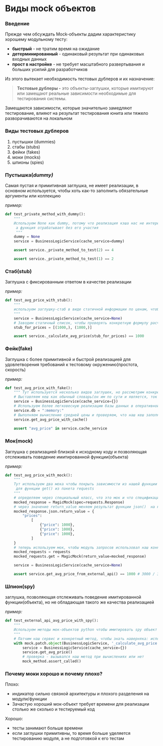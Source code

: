 # Виды mock объектов

### Введение

Прежде чем обсуждать Mock-объекты дадим характеристику хорошему модульному тесту:

- **быстрый** - не тратим время на ожидание
- **детерминированный** - одинаковый результат при одинаковых входных данных
- **прост в настройке** - не требует масштабного развертывания и больших усилий для разработчиков

Из этого вытекает необходимость тестовых дублеров и их назначение:

> **Тестовые дублеры -** это объекты-заглушки, которые имитируют или замещают реальные зависимости необходимые для тестирования системы.
> 

Замещаются зависимости, которые значительно замедляют тестирование, влияют на результат тестирования юнита или тяжело разворачиваются на локальном 

### Виды тестовых дублеров

1. пустышки (dummies)
2. стабы (stubs)
3. фейки (fakes)
4. моки (mocks)
5. шпионы (spies)

### Пустышка(*dummy)*

Самая пустая и примитивная заглушка, не имеет реализации, в основном используется, чтобы хоть как-то заполнить обязательные аргументы или коллекцию

*пример:*

```python
def test_private_method_with_dummy():
    """
    Используем None как dummy, потому что реализация кэша нас не интересует,
     а функция отрабатывает без его участия
     """
    dummy = None
    service = BusinessLogicService(cache_service=dummy)

    assert service._private_method_to_test(2) == 4

    assert service._private_method_to_test(1) == 2
```

### Стаб(stub)

Заглушка с фиксированным ответом в качестве реализации

*пример:*

```python
def test_avg_price_with_stub():
    """
    используем заглушку-стаб в виде статичной информации по ценам, чтобы сервис не пытался залезть в БД
    """
    service = BusinessLogicService(cache_service=None)
    # Заводим статичный список, чтобы проверять конкретную формулу расчета без тонкостей работы БД
    stub_for_prices = [(1000,), (1000,)]

    assert service._calculate_avg_price(stub_for_prices) == 1000
```

### Фейк(fake)

Заглушка с более примитивной и быстрой реализацией для удовлетворения требований к тестовому окружению(простота, скорость)

*пример:*

```python
def test_avg_price_with_fake():
    """ Тут используется несколько видов заглушек, но рассмотрим конкренто фейк кеша в виде словаря"""
    # Выставляем кеш как обычный словарь(он им по сути и является, ток в памяти другого процесса)
    service = BusinessLogicService(cache_service={})
    # Используем более легковесную реализацию базы данных в оперативной памяти тоже как фейк
    service.db = ":memory:"
    # Выполняем вычисление средней цены и проверяем, что наш кеш заполнился
    service.get_avg_price_with_cache()
    
    assert "avg_price" in service.cache_service
```

### Мок(mock)

Заглушка с реализацией близкой к исходному коду и позволяющая отслеживать поведение имитированной функции(объекта)

*пример:*

```python
def test_avg_price_with_mock():
    """
    Тут используем два мока чтобы покрыть зависимости из нашей функции - для класса Response и
     для функции get() из пакета requests
    """
    # определяем через специальный класс, что это мок и что спецификация копируется из класса Response
    mocked_response = MagicMock(spec=requests.Response)
    # через значение return_value меняем результат функции json()  на наш заранее собранный датасет
    mocked_response.json.return_value = {
        "prices":
            [
                {"price": 1000},
                {"price": 1000},
                {"price": 1000},
            ]
    }
    # теперь используем мок, чтобы модуль запросов использовал наш конкретный ответ
    mocked_requests = requests
    mocked_requests.get = MagicMock(return_value=mocked_response)

    service = BusinessLogicService(cache_service=None)

    assert service.get_avg_price_from_external_api() == 1000 # 3000 / 3 == 1000
```

### Шпион(spy)

заглушка, позволяющая отслеживать поведение имитированной функции(объекта), но не обладающая такого же качества реализацией

*пример:*

```python
def test_external_api_avg_price_with_spy():
    """
    Используем методы мок-объектов python чтобы имитировать spy объект для отслеживания выполнения инструкций
    """
    # Патчим наш сервис и конкретный метод, чтобы знать наверняка: используется он или нет
    with mock.patch.object(BusinessLogicService, '_calculate_avg_price', return_value=0) as mock_method:
        service = BusinessLogicService(cache_service={})
        service.get_avg_price()
        # проверка - вызывался наш метод при вычислениях или нет
        mock_method.assert_called()
```

### Почему моки хорошо и почему плохо?

Плохо:

- индикатор сильно связной архитектуры и плохого разделения на модули/функции
- Зачастую хороший мок-объект требует времени для реализации столько же сколько и тестируемый код

Хорошо:

- тесты занимают больше времени
- если заглушки примитивны, то время больше уделяется тестированию модуля, а не подготовкой к его тестам